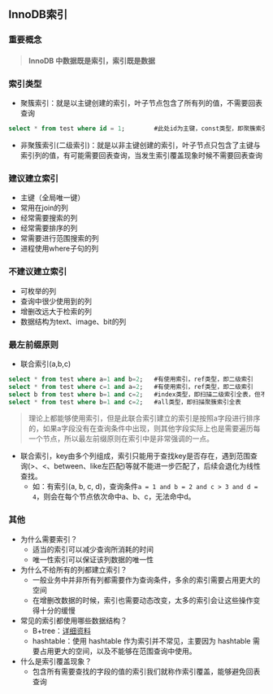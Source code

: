 InnoDB索引
---

### 重要概念

> #### InnoDB 中数据既是索引，索引既是数据 

### 索引类型

- 聚簇索引：就是以主键创建的索引，叶子节点包含了所有列的值，不需要回表查询
```sql
select * from test where id = 1;        #此处id为主键，const类型，即聚簇索引或唯一二级索引
```
- 非聚簇索引(二级索引)：就是以非主键创建的索引，叶子节点只包含了主键与索引列的值，有可能需要回表查询，当发生索引覆盖现象时候不需要回表查询



### 建议建立索引

- 主键（全局唯一键）
- 常用在join的列
- 经常需要搜索的列
- 经常需要排序的列
- 常需要进行范围搜索的列
- 进程使用where子句的列

### 不建议建立索引

- 可枚举的列
- 查询中很少使用到的列
- 增删改远大于检索的列
- 数据结构为text、image、bit的列


### 最左前缀原则

- 联合索引(a,b,c)
```sql
select * from test where a=1 and b=2;	#有使用索引，ref类型，即二级索引
select * from test where c=1 and a=2;	#有使用索引，ref类型，即二级索引
select b from test where b=1 and c=2;	#index类型，即扫描二级索引全表，但不需要回表
select * from test where b=1 and c=2;	#all类型，即扫描聚簇索引全表
```
> 理论上都能够使用索引，但是此联合索引建立的索引是按照a字段进行排序的，如果a字段没有在查询条件中出现，则其他字段实际上也是需要遍历每一个节点，所以最左前缀原则在索引中是非常强调的一点。
- 联合索引，key由多个列组成，索引只能用于查找key是否存在，遇到范围查询(>、<、between、like左匹配)等就不能进一步匹配了，后续会退化为线性查找。
    + 如：有索引(a, b, c, d)，查询条件`a = 1 and b = 2 and c > 3 and d = 4`，则会在每个节点依次命中a、b、c，无法命中d。

### 其他

- 为什么需要索引？
    + 适当的索引可以减少查询所消耗的时间
    + 唯一性索引可以保证该列数据的唯一性
- 为什么不给所有的列都建立索引？
    + 一般业务中并非所有列都需要作为查询条件，多余的索引需要占用更大的空间
    + 在增删改数据的时候，索引也需要动态改变，太多的索引会让这些操作变得十分的缓慢
- 常见的索引都使用哪些数据结构？
    + B+tree：[详细资料](https://github.com/tomhaoye/daily-note/blob/master/MySQL/b-tree.md)
    + hashtable：使用 hashtable 作为索引并不常见，主要因为 hashtable 需要占用更大的空间，以及不能够在范围查询中使用。
- 什么是索引覆盖现象？
    + 包含所有需要查找的字段的值的索引我们就称作索引覆盖，能够避免回表查询
